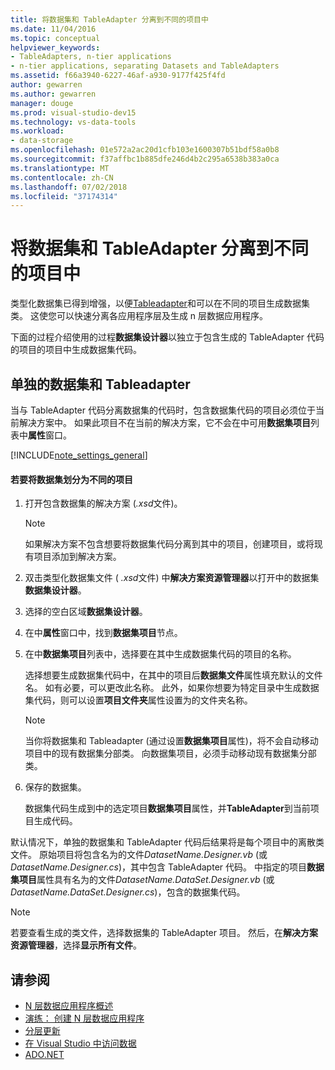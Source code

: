 ```yaml
---
title: 将数据集和 TableAdapter 分离到不同的项目中
ms.date: 11/04/2016
ms.topic: conceptual
helpviewer_keywords:
- TableAdapters, n-tier applications
- n-tier applications, separating Datasets and TableAdapters
ms.assetid: f66a3940-6227-46af-a930-9177f425f4fd
author: gewarren
ms.author: gewarren
manager: douge
ms.prod: visual-studio-dev15
ms.technology: vs-data-tools
ms.workload:
- data-storage
ms.openlocfilehash: 01e572a2ac20d1cfb103e1600307b51bdf58a0b8
ms.sourcegitcommit: f37affbc1b885dfe246d4b2c295a6538b383a0ca
ms.translationtype: MT
ms.contentlocale: zh-CN
ms.lasthandoff: 07/02/2018
ms.locfileid: "37174314"
---
```

# <a name="separate-datasets-and-tableadapters-into-different-projects"></a>将数据集和 TableAdapter 分离到不同的项目中
类型化数据集已得到增强，以便[Tableadapter](create-and-configure-tableadapters.md)和可以在不同的项目生成数据集类。 这使您可以快速分离各应用程序层及生成 n 层数据应用程序。

下面的过程介绍使用的过程**数据集设计器**以独立于包含生成的 TableAdapter 代码的项目的项目中生成数据集代码。

## <a name="separate-datasets-and-tableadapters"></a>单独的数据集和 Tableadapter
当与 TableAdapter 代码分离数据集的代码时，包含数据集代码的项目必须位于当前解决方案中。 如果此项目不在当前的解决方案，它不会在中可用**数据集项目**列表中**属性**窗口。

[!INCLUDE[note_settings_general](../data-tools/includes/note_settings_general_md.md)]

#### <a name="to-separate-the-dataset-into-a-different-project"></a>若要将数据集划分为不同的项目

1.  打开包含数据集的解决方案 (*.xsd*文件)。

    > [!NOTE]
    >  如果解决方案不包含想要将数据集代码分离到其中的项目，创建项目，或将现有项目添加到解决方案。

2.  双击类型化数据集文件 ( *.xsd*文件) 中**解决方案资源管理器**以打开中的数据集**数据集设计器**。

3.  选择的空白区域**数据集设计器**。

4.  在中**属性**窗口中，找到**数据集项目**节点。

5.  在中**数据集项目**列表中，选择要在其中生成数据集代码的项目的名称。

     选择想要生成数据集代码中，在其中的项目后**数据集文件**属性填充默认的文件名。 如有必要，可以更改此名称。 此外，如果你想要为特定目录中生成数据集代码，则可以设置**项目文件夹**属性设置为的文件夹名称。

    > [!NOTE]
    >  当你将数据集和 Tableadapter (通过设置**数据集项目**属性)，将不会自动移动项目中的现有数据集分部类。 向数据集项目，必须手动移动现有数据集分部类。

6.  保存的数据集。

     数据集代码生成到中的选定项目**数据集项目**属性，并**TableAdapter**到当前项目生成代码。

默认情况下，单独的数据集和 TableAdapter 代码后结果将是每个项目中的离散类文件。 原始项目将包含名为的文件*DatasetName.Designer.vb* (或*DatasetName.Designer.cs*)，其中包含 TableAdapter 代码。 中指定的项目**数据集项目**属性具有名为的文件*DatasetName.DataSet.Designer.vb* (或*DatasetName.DataSet.Designer.cs*)，包含的数据集代码。

> [!NOTE]
>  若要查看生成的类文件，选择数据集的 TableAdapter 项目。 然后，在**解决方案资源管理器**，选择**显示所有文件**。

## <a name="see-also"></a>请参阅

- [N 层数据应用程序概述](../data-tools/n-tier-data-applications-overview.md)
- [演练： 创建 N 层数据应用程序](../data-tools/walkthrough-creating-an-n-tier-data-application.md)
- [分层更新](../data-tools/hierarchical-update.md)
- [在 Visual Studio 中访问数据](../data-tools/accessing-data-in-visual-studio.md)
- [ADO.NET](/dotnet/framework/data/adonet/index)